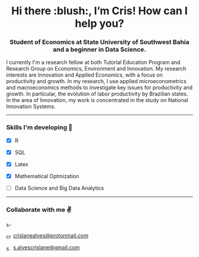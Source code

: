 

<h1 align="center"> Hi there :blush:, I’m Cris! How can I help you?  </h1>



<h3 align="center">Student of Economics at State University of Southwest Bahia and a beginner in Data Science. </h3>

<p align="justify-all">

I currently I'm a research fellow at both Tutorial Education Program and Research Group on Economics, Environment and Innovation. My research interests are Innovation and Applied Economics, with a focus on productivity and growth. In my research, I use applied microeconometrics and macroeconomics methods to investigate key issues for productivity and growth. In particular, the evolution of labor productivity by Brazilian states. In the area of Innovation, my work is concentrated in the study on National Innovation Systems.

</a>
</p>

---
### Skills I'm developing 🎯 

- [x] R
- [x] SQL
- [x] Latex
- [x] Mathematical Optmization 
- [ ] Data Science and Big Data Analytics 


---

### Collaborate with me :v:

<a href="https://www.linkedin.com/in/s-alvescrislane" target="blank"><img align="center" src="https://cdn.jsdelivr.net/npm/simple-icons@3.0.1/icons/linkedin.svg" alt="s-alvescrislane" height="15" width="15" /></a> 

<a href="https://mail.protonmail.com/login" target="blank"><img align="center" src="https://cdn.jsdelivr.net/npm/simple-icons@3.0.1/icons/protonmail.svg" alt="crislanealves@protonmail.com" height="15" width="15" /></a> crislanealves@protonmail.com

<a href="https://gmail.com/" target="blank"><img align="center" src="https://cdn.jsdelivr.net/npm/simple-icons@3.0.1/icons/gmail.svg" alt="s.alvescrislane@gmail.com" height="15" width="15" /></a> s.alvescrislane@gmail.com





